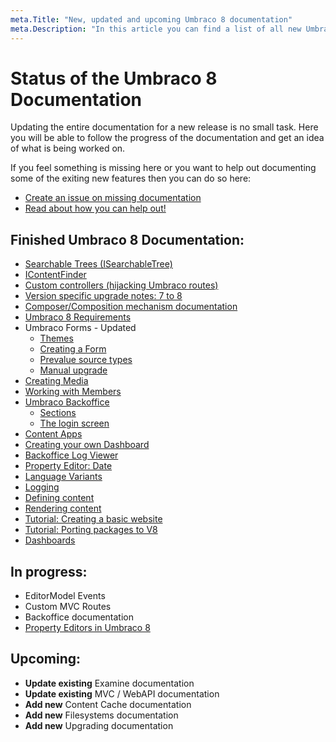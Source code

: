 ```yaml
---
meta.Title: "New, updated and upcoming Umbraco 8 documentation"
meta.Description: "In this article you can find a list of all new Umbraco 8 documentation, as well as see which documentation is currently being worked on."
---
```


# Status of the Umbraco 8 Documentation

Updating the entire documentation for a new release is no small task. Here you will be able to follow the progress of the documentation and get an idea of what is being worked on.

If you feel something is missing here or you want to help out documenting some of the exiting new features then you can do so here:

* [Create an issue on missing documentation](https://github.com/umbraco/UmbracoDocs/issues)
* [Read about how you can help out!](Contribute)

## Finished Umbraco 8 Documentation:

* [Searchable Trees (ISearchableTree)](Extending/Section-Trees/Searchable-Trees/)
* [IContentFinder](Reference/Routing/Request-Pipeline/IContentFinder)
* [Custom controllers (hijacking Umbraco routes)](Reference/Routing/custom-controllers)
* [Version specific upgrade notes: 7 to 8](Getting-Started/Setup/Upgrading/version-specific.md)
* [Composer/Composition mechanism documentation](Implementation/Composing/)
* [Umbraco 8 Requirements](Getting-Started/Setup/Requirements)
* Umbraco Forms - Updated
    * [Themes](Add-ons/UmbracoForms/Developer/Themes)
    * [Creating a Form](Add-ons/UmbracoForms/Editor/Creating-a-Form)
    * [Prevalue source types](Add-ons/UmbracoForms/Editor/Defining-and-Attaching-Prevaluesources/Prevalue-source-types)
    * [Manual upgrade](Add-ons/UmbracoForms/Installation/ManualUpgrade.md)
* [Creating Media](Getting-Started/Data/Creating-Media)
* [Working with Members](Getting-Started/Data/Members)
* [Umbraco Backoffice](Getting-Started/Backoffice)
    * [Sections](Getting-Started/Backoffice/Sections)
    * [The login screen](Getting-Started/Backoffice/Login)
* [Content Apps](Extending/Content-Apps)
* [Creating your own Dashboard](Extending/Dashboards)
* [Backoffice Log Viewer](Getting-Started/Backoffice/LogViewer)
* [Property Editor: Date](Getting-Started/Backoffice/Property-Editors/Built-in-Property-Editors/Date)
* [Language Variants](Getting-Started/Backoffice/Variants)
* [Logging](Getting-Started/Code/Debugging/Logging)
* [Defining content](Getting-Started/Data/Defining-content)
* [Rendering content](Getting-Started/Design/Rendering-Content)
* [Tutorial: Creating a basic website](Tutorials/Creating-Basic-Site)
* [Tutorial: Porting packages to V8](Tutorials/Porting-Packages-V8)
* [Dashboards](Extending/Dashboards)

## In progress: 

* EditorModel Events
* Custom MVC Routes
* Backoffice documentation
* [Property Editors in Umbraco 8](https://github.com/umbraco/UmbracoDocs/issues/1528) 

## Upcoming:

* **Update existing** Examine documentation
* **Update existing** MVC / WebAPI documentation
* **Add new** Content Cache documentation
* **Add new** Filesystems documentation
* **Add new** Upgrading documentation
